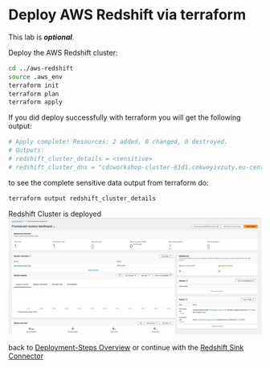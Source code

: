 # Deploy AWS Redshift via terraform

This lab is ***optional***.

Deploy the AWS Redshift cluster:

```bash
cd ../aws-redshift
source .aws_env
terraform init 
terraform plan
terraform apply
``` 

If you did deploy successfully with terraform you will get the following output:

```bash
# Apply complete! Resources: 2 added, 0 changed, 0 destroyed.
# Outputs:
# redshift_cluster_details = <sensitive>
# redshift_cluster_dns = "cdcworkshop-cluster-81d1.cokweyivzuty.eu-central-1.redshift.amazonaws.com"
```

to see the complete sensitive data output from terraform do:

```bash
terraform output redshift_cluster_details
```

Redshift Cluster is deployed
![aws redshift](img/awsredshift.png)


back to [Deployment-Steps Overview](../README.md) or continue with the [Redshift Sink Connector](../cccloud-sink-redshift-connector/README.md)
